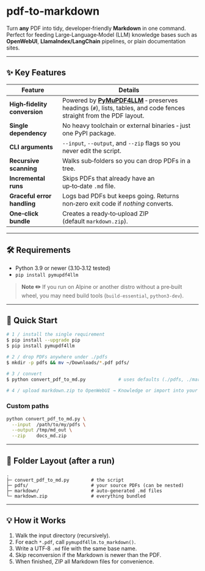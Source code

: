 # pdf‑to‑markdown

Turn **any** PDF into tidy, developer‑friendly **Markdown** in one command. Perfect for feeding Large‑Language‑Model (LLM) knowledge bases such as **OpenWebUI**, **LlamaIndex/LangChain** pipelines, or plain documentation sites.

---

## ✨ Key Features

| Feature                      | Details                                                                                                                                                      |
| ---------------------------- | ------------------------------------------------------------------------------------------------------------------------------------------------------------ |
| **High‑fidelity conversion** | Powered by **[PyMuPDF4LLM](https://pypi.org/project/pymupdf4llm/)** ‑ preserves headings (`#`), lists, tables, and code fences straight from the PDF layout. |
| **Single dependency**        | No heavy toolchain or external binaries ‑ just one PyPI package.                                                                                             |
| **CLI arguments**            | `--input`, `--output`, and `--zip` flags so you never edit the script.                                                                                       |
| **Recursive scanning**       | Walks sub‑folders so you can drop PDFs in a tree.                                                                                                            |
| **Incremental runs**         | Skips PDFs that already have an up‑to‑date `.md` file.                                                                                                       |
| **Graceful error handling**  | Logs bad PDFs but keeps going. Returns non‑zero exit code if *nothing* converts.                                                                             |
| **One‑click bundle**         | Creates a ready‑to‑upload ZIP (default `markdown.zip`).                                                                                                      |

---

## 🛠 Requirements

* Python 3.9 or newer (3.10‑3.12 tested)
* `pip install pymupdf4llm`

> **Note ✏️**  If you run on Alpine or another distro without a pre‑built wheel, you may need build tools (`build‑essential`, `python3‑dev`).

---

## 🚀 Quick Start

```bash
# 1 / install the single requirement
$ pip install --upgrade pip
$ pip install pymupdf4llm

# 2 / drop PDFs anywhere under ./pdfs
$ mkdir -p pdfs && mv ~/Downloads/*.pdf pdfs/

# 3 / convert
$ python convert_pdf_to_md.py            # uses defaults (./pdfs, ./markdown, markdown.zip)

# 4 / upload markdown.zip to OpenWebUI → Knowledge or import into your own RAG pipeline 🎉
```

### Custom paths

```bash
python convert_pdf_to_md.py \
  --input  /path/to/my/pdfs \
  --output /tmp/md_out \
  --zip    docs_md.zip
```

---

## 📂 Folder Layout (after a run)

```
.
├─ convert_pdf_to_md.py        # the script
├─ pdfs/                       # your source PDFs (can be nested)
├─ markdown/                   # auto‑generated .md files
└─ markdown.zip                # everything bundled
```

---

## 💡 How it Works

1. Walk the input directory (recursively).
2. For each `*.pdf`, call `pymupdf4llm.to_markdown()`.
3. Write a UTF‑8 `.md` file with the same base name.
4. Skip reconversion if the Markdown is newer than the PDF.
5. When finished, ZIP all Markdown files for convenience.
